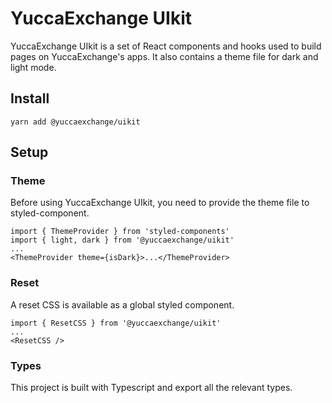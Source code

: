 # YuccaExchange UIkit


YuccaExchange UIkit is a set of React components and hooks used to build pages on YuccaExchange's apps. It also contains a theme file for dark and light mode.

## Install

`yarn add @yuccaexchange/uikit`

## Setup

### Theme

Before using YuccaExchange UIkit, you need to provide the theme file to styled-component.

```
import { ThemeProvider } from 'styled-components'
import { light, dark } from '@yuccaexchange/uikit'
...
<ThemeProvider theme={isDark}>...</ThemeProvider>
```

### Reset

A reset CSS is available as a global styled component.

```
import { ResetCSS } from '@yuccaexchange/uikit'
...
<ResetCSS />
```

### Types

This project is built with Typescript and export all the relevant types.
